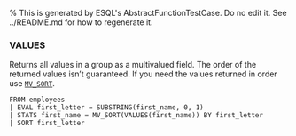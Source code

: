 % This is generated by ESQL's AbstractFunctionTestCase. Do no edit it. See ../README.md for how to regenerate it.

### VALUES
Returns all values in a group as a multivalued field. The order of the returned values isn’t guaranteed. If you need the values returned in order use [`MV_SORT`](https://www.elastic.co/docs/reference/query-languages/esql/functions-operators/mv-functions#esql-mv_sort).

```esql
FROM employees
| EVAL first_letter = SUBSTRING(first_name, 0, 1)
| STATS first_name = MV_SORT(VALUES(first_name)) BY first_letter
| SORT first_letter
```
